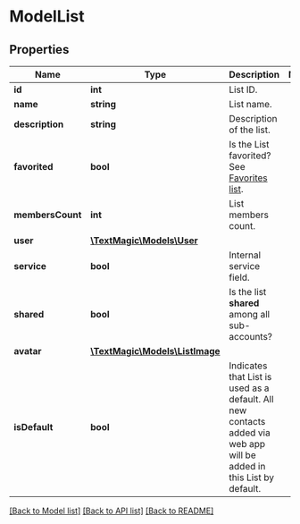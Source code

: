 # ModelList

## Properties
Name | Type | Description | Notes
------------ | ------------- | ------------- | -------------
**id** | **int** | List ID. | 
**name** | **string** | List name. | 
**description** | **string** | Description of the list. | 
**favorited** | **bool** | Is the List favorited? See [Favorites list](http://docs.textmagictesting.com/#operation/getFavourites). | 
**membersCount** | **int** | List members count. | 
**user** | [**\TextMagic\Models\User**](User.md) |  | 
**service** | **bool** | Internal service field. | 
**shared** | **bool** | Is the list **shared** among all sub-accounts? | 
**avatar** | [**\TextMagic\Models\ListImage**](ListImage.md) |  | 
**isDefault** | **bool** | Indicates that List is used as a default. All new contacts added via web app will be added in this List by default. | 

[[Back to Model list]](../README.md#documentation-for-models) [[Back to API list]](../README.md#documentation-for-api-endpoints) [[Back to README]](../README.md)


